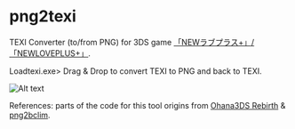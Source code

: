 # png2texi

TEXI Converter (to/from PNG) for 3DS game [「NEWラブプラス+」/「NEWLOVEPLUS+」](https://youtu.be/Sz6p45GsLJQ?si=p1IOx1_ORt1iHWpl).


Loadtexi.exe> Drag & Drop to convert TEXI to PNG and back to TEXI.


![Alt text](http://i1381.photobucket.com/albums/ah213/LovePlusProject/texi_zpspsd2lj7m.png)


References: parts of the code for this tool origins from [Ohana3DS Rebirth](https://github.com/gdkchan/Ohana3DS-Rebirth) & [png2bclim](https://github.com/kwsch/png2bclim/blob/master/png2bclim/BCLIM.cs).
